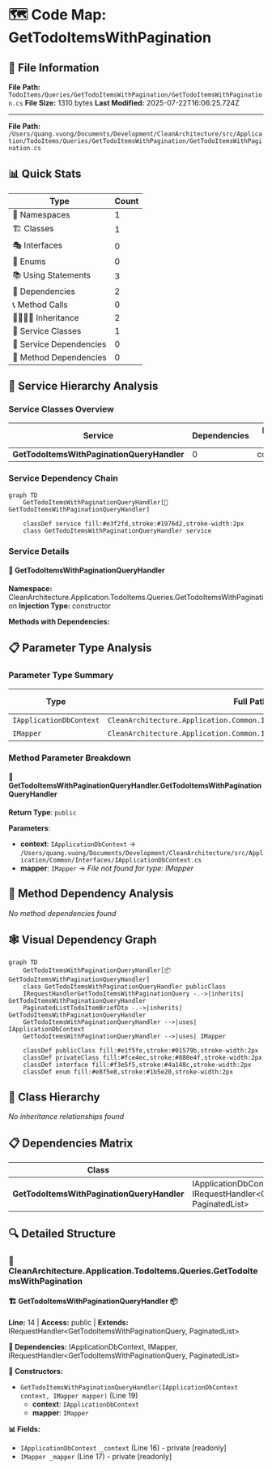 # 🗺️ Code Map: GetTodoItemsWithPagination

## 📁 File Information

**File Path:** `TodoItems/Queries/GetTodoItemsWithPagination/GetTodoItemsWithPagination.cs`
**File Size:** 1310 bytes
**Last Modified:** 2025-07-22T16:06:25.724Z

---


**File Path:** `/Users/quang.vuong/Documents/Development/CleanArchitecture/src/Application/TodoItems/Queries/GetTodoItemsWithPagination/GetTodoItemsWithPagination.cs`

## 📊 Quick Stats

| Type | Count |
|------|-------|
| 📁 Namespaces | 1 |
| 🏗️ Classes | 1 |
| 🎭 Interfaces | 0 |
| 📝 Enums | 0 |
| 📚 Using Statements | 3 |
| 🔗 Dependencies | 2 |
| 📞 Method Calls | 0 |
| 👨‍👩‍👧‍👦 Inheritance | 2 |
| 🔧 Service Classes | 1 |
| 💉 Service Dependencies | 0 |
| 🎯 Method Dependencies | 0 |

## 🔧 Service Hierarchy Analysis

### Service Classes Overview

| Service | Dependencies | Injection Type | Methods |
|---------|--------------|----------------|---------|
| **GetTodoItemsWithPaginationQueryHandler** | 0 | constructor | 1 |

### Service Dependency Chain

```mermaid
graph TD
    GetTodoItemsWithPaginationQueryHandler[🔧 GetTodoItemsWithPaginationQueryHandler]

    classDef service fill:#e3f2fd,stroke:#1976d2,stroke-width:2px
    class GetTodoItemsWithPaginationQueryHandler service
```

### Service Details

#### 🔧 GetTodoItemsWithPaginationQueryHandler

**Namespace:** CleanArchitecture.Application.TodoItems.Queries.GetTodoItemsWithPagination
**Injection Type:** constructor

**Methods with Dependencies:**

## 📋 Parameter Type Analysis

### Parameter Type Summary

| Type | Full Path | Namespace | Used In Methods | Occurrences |
|------|-----------|-----------|-----------------|-------------|
| `IApplicationDbContext` | `CleanArchitecture.Application.Common.Interfaces.IApplicationDbContext` | `CleanArchitecture.Application.Common.Interfaces` | 1 | 1 |
| `IMapper` | `CleanArchitecture.Application.Common.Interfaces.IMapper` | `CleanArchitecture.Application.Common.Interfaces` | 1 | 1 |

### Method Parameter Breakdown

#### 🔧 GetTodoItemsWithPaginationQueryHandler.GetTodoItemsWithPaginationQueryHandler

**Return Type**: `public`

**Parameters**:
- **context**: `IApplicationDbContext` → `/Users/quang.vuong/Documents/Development/CleanArchitecture/src/Application/Common/Interfaces/IApplicationDbContext.cs`
- **mapper**: `IMapper` → *File not found for type: IMapper*

## 🎯 Method Dependency Analysis

*No method dependencies found*

## 🕸️ Visual Dependency Graph

```mermaid
graph TD
    GetTodoItemsWithPaginationQueryHandler[📦 GetTodoItemsWithPaginationQueryHandler]
    class GetTodoItemsWithPaginationQueryHandler publicClass
    IRequestHandlerGetTodoItemsWithPaginationQuery -.->|inherits| GetTodoItemsWithPaginationQueryHandler
    PaginatedListTodoItemBriefDto -.->|inherits| GetTodoItemsWithPaginationQueryHandler
    GetTodoItemsWithPaginationQueryHandler -->|uses| IApplicationDbContext
    GetTodoItemsWithPaginationQueryHandler -->|uses| IMapper

    classDef publicClass fill:#e1f5fe,stroke:#01579b,stroke-width:2px
    classDef privateClass fill:#fce4ec,stroke:#880e4f,stroke-width:2px
    classDef interface fill:#f3e5f5,stroke:#4a148c,stroke-width:2px
    classDef enum fill:#e8f5e8,stroke:#1b5e20,stroke-width:2px
```

## 🌳 Class Hierarchy

*No inheritance relationships found*

## 📋 Dependencies Matrix

| Class | Dependencies |
|-------|---------------|
| **GetTodoItemsWithPaginationQueryHandler** | IApplicationDbContext, IMapper, IRequestHandler<GetTodoItemsWithPaginationQuery, PaginatedList<TodoItemBriefDto>> |

## 🔍 Detailed Structure

### 📁 CleanArchitecture.Application.TodoItems.Queries.GetTodoItemsWithPagination

#### 🏗️ GetTodoItemsWithPaginationQueryHandler 📦

**Line:** 14 | **Access:** public | **Extends:** IRequestHandler<GetTodoItemsWithPaginationQuery, PaginatedList<TodoItemBriefDto>>

**🔗 Dependencies:** IApplicationDbContext, IMapper, IRequestHandler<GetTodoItemsWithPaginationQuery, PaginatedList<TodoItemBriefDto>>

**🔧 Constructors:**
- `GetTodoItemsWithPaginationQueryHandler(IApplicationDbContext context, IMapper mapper)` (Line 19)
  - **context**: `IApplicationDbContext`
  - **mapper**: `IMapper`

**📊 Fields:**
- `IApplicationDbContext _context` (Line 16) - private [readonly]
- `IMapper _mapper` (Line 17) - private [readonly]

